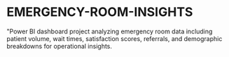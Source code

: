 # EMERGENCY-ROOM-INSIGHTS
"Power BI dashboard project analyzing emergency room data including patient volume, wait times, satisfaction scores, referrals, and demographic breakdowns for operational insights.
